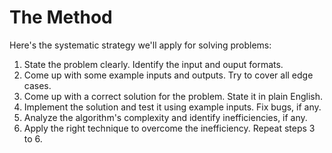 # The Method

Here's the systematic strategy we'll apply for solving problems:
1. State the problem clearly. Identify the input and ouput formats.
2. Come up with some example inputs and outputs. Try to cover all edge cases.
3. Come up with a correct solution for the problem. State it in plain English.
4. Implement the solution and test it using example inputs. Fix bugs, if any.
5. Analyze the algorithm's complexity and identify inefficiencies, if any.
6. Apply the right technique to overcome the inefficiency. Repeat steps 3 to 6.
